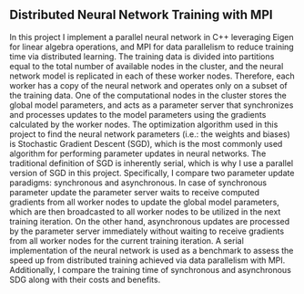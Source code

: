 ## Distributed Neural Network Training with MPI

In this project I implement a parallel neural network in C++ leveraging Eigen for linear algebra operations, and MPI for data parallelism to reduce training time via distributed learning. The training data is divided into partitions equal to the total number of available nodes in the cluster, and the neural network model is replicated in each of these worker nodes. Therefore, each worker has a copy of the neural network and operates only on a subset of the training data. One of the computational nodes in the cluster stores the global model parameters, and acts as a parameter server that synchronizes and processes updates to the model parameters using the gradients calculated by the worker nodes. The optimization algorithm used in this project to find the neural network parameters (i.e.: the weights and biases) is Stochastic Gradient Descent (SGD), which is the most commonly used algorithm for performing parameter updates in neural networks. The traditional definition of SGD is inherently serial, which is why I use a parallel version of SGD in this project. Specifically, I compare two parameter update paradigms: synchronous and asynchronous. In case of synchronous parameter update the parameter server waits to receive computed gradients from all worker nodes to update the global model parameters, which are then broadcasted to all worker nodes to be utilized in the next training iteration. On the other hand, asynchronous updates are processed by the parameter server immediately without waiting to receive gradients from all worker nodes for the current training iteration.
A serial implementation of the neural network is used as a benchmark to assess the speed up from distributed training achieved via data parallelism with MPI. Additionally, I compare the training time of synchronous and asynchronous SDG along with their costs and benefits.
